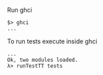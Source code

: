 Run ghci
```
$> ghci
...
```

To run tests execute inside ghci
```λ> :l ListsTest.hs
...
Ok, two modules loaded.
λ> runTestTT tests
```
